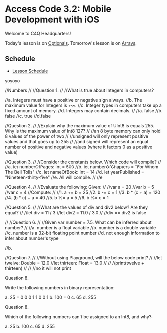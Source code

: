 # Access Code 3.2: Mobile Development with iOS

Welcome to C4Q Headquarters!

Today's lesson is on [Optionals](/lessons/optionals). 
Tomorrow's lesson is on [Arrays](/lessons/arrays). 

## Schedule

- [Lesson Schedule](schedule.md)

yoyoyo


//Numbers
//
//Question 1.
//
//What is true about Integers in computers?

//a. Integers must have a positive or negative sign always.
//b. The maximum value for Integers is +∞.
//c. Integer types in computers take up a fixed amount of memory.
//d. Integers may contain decimals.
//
//a. false
//b. false
//c. true
//d.false

//Question 2.
//
//Explain why the maximum value of UInt8 is equals 255. Why is the maximum value of Int8 127?
//
//an 8 byte memory can only hold 8 values of the power of two
//
//unsigned will only represent positive values and that goes up to 255
//
//and signed will represent an equal number of positive and negative values (where it factors 0 as a positive value)


//Question 3.
//
//Consider the constants below. Which code will compile?
//
//a. let numberOfPages: Int = 500
//b. let numberOfChapters = "For Whom The Bell Tolls"
//c. let nameOfBook: Int = 14
//d. let yearPublished = "Nineteen-thirty-five"
//e. All will compile.
//
//e

//Question 4.
//
//Evaluate the following: Given:
//
//var a = 20
//var b = 5
//var c = 4
//Compute:
//
//1. a += b = 25
//2. b -= c = 1
//3. b * (c + a) = 120
//4. (b * c) + a = 40
//5. b %= a = 5
//6. b %= c = 1



//Question 5.
//
//What are the values of div and div2 below? Are they equal?
//
//let div = 11 / 3
//let div2 = 11.0 / 3.0
//
//div == div2 is false

//
//Question 6.
//
//Given var number = 7.5. What can be inferred about number?
//
//a. number is a float variable
//b. number is a double variable
//c. number is a 32-bit floating point number
//d. not enough information to infer about number's type

//b.


//Question 7.
//
//Without using Playground, will the below code print?
//
//let twelve: Double = 12.0
//let thirteen: Float = 13.0
//
//
//print(twelve + thirteen)
//
//
//no it will not print


Question 8.

Write the following numbers in binary representation:

a. 25 = 0 0 0 1 1 0 0 1
b. 100 =  0
c. 65
d. 255


Question 8.

Which of the following numbers can't be assigned to an Int8, and why?:

a. 25
b. 100
c. 65
d. 255
